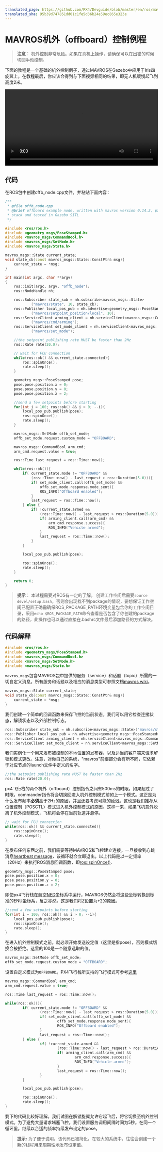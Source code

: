 ```yaml
---
translated_page: https://github.com/PX4/Devguide/blob/master/en/ros/mavros_offboard.md
translated_sha: 95b39d747851dd01c1fe5d36b24e59ec865e323e
---
```


# MAVROS机外（offboard）控制例程

> **注意：** 机外控制非常危险。如果在真机上操作，请确保可以在出错的时候切回手动控制。


下面的教程是一个基础的机外控制例子，通过MAVROS在Gazebo中应用于Iris四旋翼上。在教程最后，你应该会得到与下面视频相同的结果，即无人机缓慢起飞到高度2米。

<video width="100%" autoplay="true" controls="true">
	<source src="../assets/simulation/gazebo_offboard.webm" type="video/webm">
</video>

## 代码

在ROS包中创建offb_node.cpp文件，并粘贴下面内容：

```cpp
/**
 * @file offb_node.cpp
 * @brief offboard example node, written with mavros version 0.14.2, px4 flight
 * stack and tested in Gazebo SITL
 */

#include <ros/ros.h>
#include <geometry_msgs/PoseStamped.h>
#include <mavros_msgs/CommandBool.h>
#include <mavros_msgs/SetMode.h>
#include <mavros_msgs/State.h>

mavros_msgs::State current_state;
void state_cb(const mavros_msgs::State::ConstPtr& msg){
    current_state = *msg;
}

int main(int argc, char **argv)
{
    ros::init(argc, argv, "offb_node");
    ros::NodeHandle nh;

    ros::Subscriber state_sub = nh.subscribe<mavros_msgs::State>
            ("mavros/state", 10, state_cb);
    ros::Publisher local_pos_pub = nh.advertise<geometry_msgs::PoseStamped>
            ("mavros/setpoint_position/local", 10);
    ros::ServiceClient arming_client = nh.serviceClient<mavros_msgs::CommandBool>
            ("mavros/cmd/arming");
    ros::ServiceClient set_mode_client = nh.serviceClient<mavros_msgs::SetMode>
            ("mavros/set_mode");

    //the setpoint publishing rate MUST be faster than 2Hz
    ros::Rate rate(20.0);

    // wait for FCU connection
    while(ros::ok() && current_state.connected){
        ros::spinOnce();
        rate.sleep();
    }

    geometry_msgs::PoseStamped pose;
    pose.pose.position.x = 0;
    pose.pose.position.y = 0;
    pose.pose.position.z = 2;

    //send a few setpoints before starting
    for(int i = 100; ros::ok() && i > 0; --i){
        local_pos_pub.publish(pose);
        ros::spinOnce();
        rate.sleep();
    }

    mavros_msgs::SetMode offb_set_mode;
    offb_set_mode.request.custom_mode = "OFFBOARD";

    mavros_msgs::CommandBool arm_cmd;
    arm_cmd.request.value = true;

    ros::Time last_request = ros::Time::now();

    while(ros::ok()){
        if( current_state.mode != "OFFBOARD" &&
            (ros::Time::now() - last_request > ros::Duration(5.0))){
            if( set_mode_client.call(offb_set_mode) &&
                offb_set_mode.response.mode_sent){
                ROS_INFO("Offboard enabled");
            }
            last_request = ros::Time::now();
        } else {
            if( !current_state.armed &&
                (ros::Time::now() - last_request > ros::Duration(5.0))){
                if( arming_client.call(arm_cmd) &&
                    arm_cmd.response.success){
                    ROS_INFO("Vehicle armed");
                }
                last_request = ros::Time::now();
            }
        }

        local_pos_pub.publish(pose);

        ros::spinOnce();
        rate.sleep();
    }

    return 0;
}
```

> **提示：** 本过程需要对ROS有一定的了解。
> 创建工作空间后需要`source devel/setup.bash`，否则会出现找不到package的情况，要想保证工作空间已配置正确需确保ROS_PACKAGE_PATH环境变量包含你的工作空间目录，采用`echo $ROS_PACKAGE_PATH`命令查看是否包含了你创建的package的路径，此操作也可以通过直接在.bashrc文件最后添加路径的方式解决。


## 代码解释

```cpp
#include <ros/ros.h>
#include <geometry_msgs/PoseStamped.h>
#include <mavros_msgs/CommandBool.h>
#include <mavros_msgs/SetMode.h>
#include <mavros_msgs/State.h>
```

`mavros_msgs`包含MAVROS包中提供的服务（service）和话题（topic）所需的一切自定义消息。所有服务和话题以及相应的消息类型可参照文档[mavros wiki](http://wiki.ros.org/mavros)。

```cpp
mavros_msgs::State current_state;
void state_cb(const mavros_msgs::State::ConstPtr& msg){
    current_state = *msg;
}
```

我们创建一个简单的回调函数来保存飞控的当前状态。我们可以用它检查连接状态，解锁状态以及外部控制标志。

```cpp
ros::Subscriber state_sub = nh.subscribe<mavros_msgs::State>("mavros/state", 10, state_cb);
ros::Publisher local_pos_pub = nh.advertise<geometry_msgs::PoseStamped>("mavros/setpoint_position/local", 10);
ros::ServiceClient arming_client = nh.serviceClient<mavros_msgs::CommandBool>("mavros/cmd/arming");
ros::ServiceClient set_mode_client = nh.serviceClient<mavros_msgs::SetMode>("mavros/set_mode");
```

我们实例化一个用来发布被控制的本地位置的发布器，以及适当的客户端来请求解锁和模式更改。注意，对你自己的系统，"mavros"前缀部分会有所不同，它依赖于对应节点的launch文件中定义的名字。

```cpp
//the setpoint publishing rate MUST be faster than 2Hz
ros::Rate rate(20.0);
```

px4飞行栈的两个机外（offboard）控制指令之间有500ms的时限。如果超过了时限，commander指令将会切换回进入机外控制模式前的上一个模式。这正是为什么发布频率**必须**高于2Hz的原因，并且还要考虑可能的延迟。这也是我们推荐从位置控制（POSCTL）模式进入机外控制模式的原因。这样一来，如果飞机意外脱离了机外控制模式，飞机将会停在当前轨道并悬停。

```cpp
// wait for FCU connection
while(ros::ok() && current_state.connected){
    ros::spinOnce();
    rate.sleep();
}
```

在发布任何东西之前，我们需要等待MAVROS和飞控建立连接。一旦接收到心跳消息[heartbeat message](https://en.wikipedia.org/wiki/Heartbeat_message)，该循环就会立即退出。以上代码是以一定频率（20Hz）来执行ROS消息回调函数，即[ros::spinOnce()](http://wiki.ros.org/roscpp/Overview/Callbacks%20and%20Spinning).

```cpp
geometry_msgs::PoseStamped pose;
pose.pose.position.x = 0;
pose.pose.position.y = 0;
pose.pose.position.z = 2;
```

即使px4飞行栈在航空[NED](https://en.wikipedia.org/wiki/North_east_down)坐标系中运行，MAVROS仍然会将这些坐标转换到标准的ENU坐标系，反之亦然。这是我们将Z设置为+2的原因。

```cpp
//send a few setpoints before starting
for(int i = 100; ros::ok() && i > 0; --i){
    local_pos_pub.publish(pose);
    ros::spinOnce();
    rate.sleep();
}
```

在进入机外控制模式之前，就必须开始发送设定值（这里是指pose），否则模式切换会被拒绝。这里的100是一个随意选取的值。

```cpp
mavros_msgs::SetMode offb_set_mode;
offb_set_mode.request.custom_mode = "OFFBOARD";
```

设置自定义模式为`OFFBOARD`。PX4飞行栈所支持的飞行模式可参考[这里](http://wiki.ros.org/mavros/CustomModes#PX4_native_flight_stack)

```cpp
mavros_msgs::CommandBool arm_cmd;
arm_cmd.request.value = true;

ros::Time last_request = ros::Time::now();

while(ros::ok()){
		if( current_state.mode != "OFFBOARD" &&
				(ros::Time::now() - last_request > ros::Duration(5.0))){
				if( set_mode_client.call(offb_set_mode) &&
						offb_set_mode.response.mode_sent){
						ROS_INFO("Offboard enabled");
				}
				last_request = ros::Time::now();
		} else {
				if( !current_state.armed &&
						(ros::Time::now() - last_request > ros::Duration(5.0))){
						if( arming_client.call(arm_cmd) &&
								arm_cmd.response.success){
								ROS_INFO("Vehicle armed");
						}
						last_request = ros::Time::now();
				}
		}

		local_pos_pub.publish(pose);

		ros::spinOnce();
		rate.sleep();
}
```

剩下的代码比较好理解。我们试图在解锁旋翼允许它起飞后，将它切换至机外控制模式。为了避免大量请求堵塞飞控，我们设置服务调用间隔时间为5秒。在同一个循环里，继续以合适的频率持续发布设定的pose。

> **提示:** 为了便于说明，该代码已被简化。在较大的系统中，往往会创建一个新的线程用来周期性地发布设定值。
